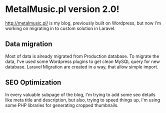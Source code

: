 # MetalMusic.pl version 2.0!

http://metalmusic.pl/ is my blog, previously built on Wordpress, but now I'm working on migrating in to custom solution in Laravel. 

## Data migration

Most of data is already migrated from Production database. To migrate the data, I've used some Wordpress plugins to get clean MySQL query for new database. Laravel Migration are created in a way, that allow simple import.

## SEO Optimization

In every valuable subpage of the blog, I'm trying to add some seo details like meta title and description, but also, trying to speed things up, I'm using some PHP libraries for generating cropped thumbnails.

